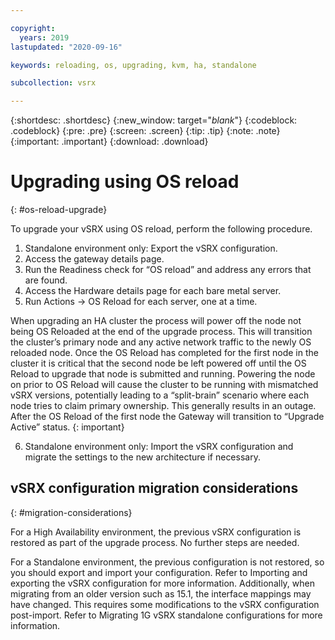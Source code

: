 ```yaml
---

copyright:
  years: 2019
lastupdated: "2020-09-16"

keywords: reloading, os, upgrading, kvm, ha, standalone

subcollection: vsrx

---
```


{:shortdesc: .shortdesc}
{:new_window: target="_blank_"}
{:codeblock: .codeblock}
{:pre: .pre}
{:screen: .screen}
{:tip: .tip}
{:note: .note}
{:important: .important}
{:download: .download}

# Upgrading using OS reload
{: #os-reload-upgrade}

To upgrade your vSRX using OS reload, perform the following procedure.

1.	Standalone environment only: Export the vSRX configuration.
2.	Access the gateway details page.
3.	Run the Readiness check for “OS reload” and address any errors that are found.
4.	Access the Hardware details page for each bare metal server.
5.	Run Actions -> OS Reload for each server, one at a time.

  When upgrading an HA cluster the process will power off the node not being OS Reloaded at the end of the upgrade process. This will transition the cluster’s primary node and any active network traffic to the newly OS reloaded node. Once the OS Reload has completed for the first node in the cluster it is critical that the second node be left powered off until the OS Reload to upgrade that node is submitted and running. Powering the node on prior to OS Reload will cause the cluster to be running with mismatched vSRX versions, potentially leading to a “split-brain” scenario where each node tries to claim primary ownership. This generally results in an outage. After the OS Reload of the first node the Gateway will transition to “Upgrade Active” status.
  {: important}

6.	Standalone environment only: Import the vSRX configuration and migrate the settings to the new architecture if necessary.

## vSRX configuration migration considerations
{: #migration-considerations}

For a High Availability environment, the previous vSRX configuration is restored as part of the upgrade process. No further steps are needed.

For a Standalone environment, the previous configuration is not restored, so you should export and import your configuration. Refer to Importing and exporting the vSRX configuration for more information. Additionally, when migrating from an older version such as 15.1, the interface mappings may have changed. This requires some modifications to the vSRX configuration post-import. Refer to Migrating 1G vSRX standalone configurations for more information.

